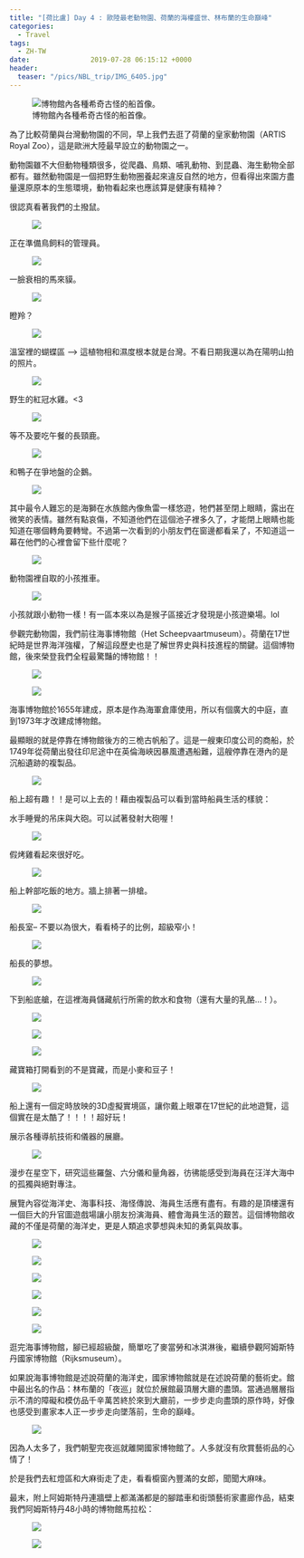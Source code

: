 ```yaml
---
title: "[荷比盧] Day 4 : 歐陸最老動物園、荷蘭的海權盛世、林布蘭的生命巔峰"
categories:
  - Travel
tags:
  - ZH-TW
date:               2019-07-28 06:15:12 +0000
header:
  teaser: "/pics/NBL_trip/IMG_6405.jpg"
---
```


<figure style="width: 100%" class="align-center">
<img src="/pics/NBL_trip/IMG_6405.jpg" alt="博物館內各種希奇古怪的船首像。">
<figcaption>博物館內各種希奇古怪的船首像。</figcaption>
</figure>

為了比較荷蘭與台灣動物園的不同，早上我們去逛了荷蘭的皇家動物園（ARTIS Royal Zoo），這是歐洲大陸最早設立的動物園之一。


動物園雖不大但動物種類很多，從爬蟲、鳥類、哺乳動物、到昆蟲、海生動物全部都有。雖然動物園是一個把野生動物圈養起來違反自然的地方，但看得出來園方盡量還原原本的生態環境，動物看起來也應該算是健康有精神？

很認真看著我們的土撥鼠。
<figure style="width: 80%" class="align-center">
<img src="/pics/NBL_trip/Photo-2019-07-18-4-02-25-PM.jpg">
</figure>

正在準備鳥飼料的管理員。
<figure style="width: 100%" class="align-center">
<img src="/pics/NBL_trip/Photo-2019-07-18-4-05-05-PM.jpg">
</figure>

一臉衰相的馬來貘。
<figure style="width: 100%" class="align-center">
<img src="/pics/NBL_trip/2019718_190727_0016.jpg">
</figure>

瞪羚？
<figure style="width: 100%" class="align-center">
<img src="/pics/NBL_trip/2019718_190727_0023.jpg">
</figure>

溫室裡的蝴蝶區 –> 這植物相和濕度根本就是台灣。不看日期我還以為在陽明山拍的照片。
<figure style="width: 100%" class="align-center">
<img src="/pics/NBL_trip/IMG_6357.jpg">
</figure>

野生的紅冠水雞。<3
<figure style="width: 100%" class="align-center">
<img src="/pics/NBL_trip/IMG_6354.jpg">
</figure>

等不及要吃午餐的長頸鹿。
<figure style="width: 100%" class="align-center">
<img src="/pics/NBL_trip/IMG_6347.jpg">
</figure>

和鴨子在爭地盤的企鵝。
<figure style="width: 100%" class="align-center">
<img src="/pics/NBL_trip/2019718_190727_0027.jpg">
</figure>

其中最令人難忘的是海獅在水族館內像魚雷一樣悠遊，牠們甚至閉上眼睛，露出在微笑的表情。雖然有點哀傷，不知道他們在這個池子裡多久了，才能閉上眼睛也能知道在哪個轉角要轉彎。不過第一次看到的小朋友們在窗邊都看呆了，不知道這一幕在他們的心裡會留下些什麼呢？

<figure style="width: 100%" class="align-center">
<img src="/pics/NBL_trip/IMG_6362.jpg">
</figure>

動物園裡自取的小孩推車。
<figure style="width: 100%" class="align-center">
<img src="/pics/NBL_trip/2019718_190727_0013.jpg">
</figure>

小孩就跟小動物一樣！有一區本來以為是猴子區接近才發現是小孩遊樂場。lol



參觀完動物園，我們前往海事博物館（Het Scheepvaartmuseum）。荷蘭在17世紀時是世界海洋強權，了解這段歷史也是了解世界史與科技進程的關鍵。這個博物館，後來榮登我們全程最驚豔的博物館！！

<figure style="width: 80%" class="align-center">
<img src="/pics/NBL_trip/IMG_6376.jpg">
</figure>
<figure style="width: 80%" class="align-center">
<img src="/pics/NBL_trip/IMG_6404.jpg">
</figure>

海事博物館於1655年建成，原本是作為海軍倉庫使用，所以有個廣大的中庭，直到1973年才改建成博物館。

最顯眼的就是停靠在博物館後方的三桅古帆船了。這是一艘東印度公司的商船，於1749年從荷蘭出發往印尼途中在英倫海峽因暴風遭遇船難，這艘停靠在港內的是沉船遺跡的複製品。
<figure style="width: 80%" class="align-center">
<img src="/pics/NBL_trip/IMG_6371.jpg">
</figure>




船上超有趣！！是可以上去的！藉由複製品可以看到當時船員生活的樣貌：

水手睡覺的吊床與大砲。可以試著發射大砲喔！
<figure style="width: 100%" class="align-center">
<img src="/pics/NBL_trip/IMG_6396.jpg">
</figure>

假烤雞看起來很好吃。
<figure style="width: 80%" class="align-center">
<img src="/pics/NBL_trip/IMG_6379.jpg">
</figure>

船上幹部吃飯的地方。牆上排著一排槍。
<figure style="width: 100%" class="align-center">
<img src="/pics/NBL_trip/IMG_6382.jpg">
</figure>

船長室– 不要以為很大，看看椅子的比例，超級窄小！
<figure style="width: 100%" class="align-center">
<img src="/pics/NBL_trip/IMG_6377.jpg">
</figure>

船長的夢想。
<figure style="width: 100%" class="align-center">
<img src="/pics/NBL_trip/IMG_6378.jpg">
</figure>

下到船底艙，在這裡海員儲藏航行所需的飲水和食物（還有大量的乳酪…！）。
<figure style="width: 80%" class="align-center">
<img src="/pics/NBL_trip/IMG_6392.jpg">
</figure>
<figure style="width: 80%" class="align-center">
<img src="/pics/NBL_trip/IMG_6385.jpg">
</figure>
<figure style="width: 80%" class="align-center">
<img src="/pics/NBL_trip/IMG_6391.jpg">
</figure>


藏寶箱打開看到的不是寶藏，而是小麥和豆子！
<figure style="width: 100%" class="align-center">
<img src="/pics/NBL_trip/IMG_6393.jpg">
</figure>

船上還有一個定時放映的3D虛擬實境區，讓你戴上眼罩在17世紀的此地遊覽，這個實在是太酷了！！！！超好玩！

展示各種導航技術和儀器的展廳。
<figure style="width: 80%" class="align-center">
<img src="/pics/NBL_trip/IMG_6410.jpg">
</figure>

漫步在星空下，研究這些羅盤、六分儀和量角器，彷彿能感受到海員在汪洋大海中的孤獨與絕對專注。

展覽內容從海洋史、海事科技、海怪傳說、海員生活應有盡有。有趣的是頂樓還有一個巨大的升官圖遊戲場讓小朋友扮演海員、體會海員生活的艱苦。這個博物館收藏的不僅是荷蘭的海洋史，更是人類追求夢想與未知的勇氣與故事。
<figure style="width: 100%" class="align-center">
<img src="/pics/NBL_trip/IMG_6400.jpg">
</figure>
<figure style="width: 100%" class="align-center">
<img src="/pics/NBL_trip/2019718_190727_0050.jpg">
</figure>
<figure style="width: 100%" class="align-center">
<img src="/pics/NBL_trip/2019718_190727_0052.jpg">
</figure>
<figure style="width: 80%" class="align-center">
<img src="/pics/NBL_trip/2019718_190727_0055.jpg">
</figure>
<figure style="width: 100%" class="align-center">
<img src="/pics/NBL_trip/2019718_190727_0057.jpg">
</figure>
<figure style="width: 80%" class="align-center">
<img src="/pics/NBL_trip/2019718_190727_0059.jpg">
</figure>



逛完海事博物館，腳已經超級酸，簡單吃了麥當勞和冰淇淋後，繼續參觀阿姆斯特丹國家博物館（Rijksmuseum）。

如果說海事博物館是述說荷蘭的海洋史，國家博物館就是在述說荷蘭的藝術史。館中最出名的作品：林布蘭的「夜巡」就位於展館最頂層大廳的盡頭。當通過層層指示不清的障礙和模仿品千辛萬苦終於來到大廳前，一步步走向盡頭的原作時，好像也感受到畫家本人正一步步走向墜落前，生命的巔峰。
<figure style="width: 80%" class="align-center">
<img src="/pics/NBL_trip/IMG_6420.jpg">
</figure>


因為人太多了，我們朝聖完夜巡就離開國家博物館了。人多就沒有欣賞藝術品的心情了！

於是我們去紅燈區和大麻街走了走，看看櫥窗內豐滿的女郎，聞聞大麻味。

最末，附上阿姆斯特丹連牆壁上都滿滿都是的腳踏車和街頭藝術家畫廊作品，結束我們阿姆斯特丹48小時的博物館馬拉松：
<figure style="width: 80%" class="align-center">
<img src="/pics/NBL_trip/IMG_6368.jpg">
</figure>
<figure style="width: 100%" class="align-center">
<img src="/pics/NBL_trip/2019718_190727_0007.jpg">
</figure>

